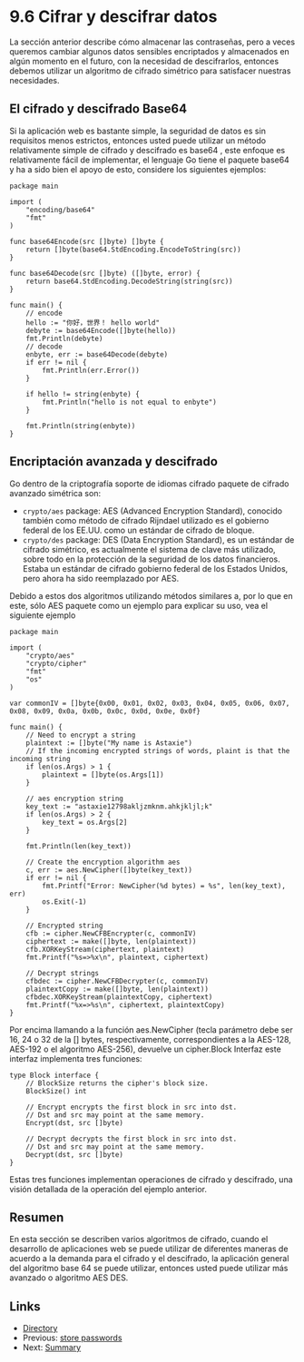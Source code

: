 # 9.6 Cifrar y descifrar datos

La sección anterior describe cómo almacenar las contraseñas, pero a veces queremos cambiar algunos datos sensibles encriptados y almacenados en algún momento en el futuro, con la necesidad de descifrarlos, entonces debemos utilizar un algoritmo de cifrado simétrico para satisfacer nuestras necesidades.

## El cifrado y descifrado Base64

Si la aplicación web es bastante simple, la seguridad de datos es sin requisitos menos estrictos, entonces usted puede utilizar un método relativamente simple de cifrado y descifrado es base64 , este enfoque es relativamente fácil de implementar, el lenguaje Go tiene el paquete base64 y ha a sido bien el apoyo de esto, considere los siguientes ejemplos:

	package main
	
	import (
		"encoding/base64"
		"fmt"
	)
	
	func base64Encode(src []byte) []byte {
		return []byte(base64.StdEncoding.EncodeToString(src))
	}
	
	func base64Decode(src []byte) ([]byte, error) {
		return base64.StdEncoding.DecodeString(string(src))
	}
	
	func main() {
		// encode
		hello := "你好，世界！ hello world"
		debyte := base64Encode([]byte(hello))
		fmt.Println(debyte)
		// decode
		enbyte, err := base64Decode(debyte)
		if err != nil {
			fmt.Println(err.Error())
		}
	
		if hello != string(enbyte) {
			fmt.Println("hello is not equal to enbyte")
		}
	
		fmt.Println(string(enbyte))
	}


## Encriptación avanzada y descifrado

Go dentro de la criptografía soporte de idiomas cifrado paquete de cifrado avanzado simétrica son:

- `crypto/aes` package: AES (Advanced Encryption Standard), conocido también como método de cifrado Rijndael utilizado es el gobierno federal de los EE.UU. como un estándar de cifrado de bloque.
- `crypto/des` package: DES (Data Encryption Standard), es un estándar de cifrado simétrico, es actualmente el sistema de clave más utilizado, sobre todo en la protección de la seguridad de los datos financieros. Estaba un estándar de cifrado gobierno federal de los Estados Unidos, pero ahora ha sido reemplazado por AES.

Debido a estos dos algoritmos utilizando métodos similares a, por lo que en este, sólo AES paquete como un ejemplo para explicar su uso, vea el siguiente ejemplo

	package main

	import (
		"crypto/aes"
		"crypto/cipher"
		"fmt"
		"os"
	)

	var commonIV = []byte{0x00, 0x01, 0x02, 0x03, 0x04, 0x05, 0x06, 0x07, 0x08, 0x09, 0x0a, 0x0b, 0x0c, 0x0d, 0x0e, 0x0f}

	func main() {
		// Need to encrypt a string
		plaintext := []byte("My name is Astaxie")
		// If the incoming encrypted strings of words, plaint is that the incoming string
		if len(os.Args) > 1 {
			plaintext = []byte(os.Args[1])
		}

		// aes encryption string
		key_text := "astaxie12798akljzmknm.ahkjkljl;k"
		if len(os.Args) > 2 {
			key_text = os.Args[2]
		}

		fmt.Println(len(key_text))

		// Create the encryption algorithm aes
		c, err := aes.NewCipher([]byte(key_text))
		if err != nil {
			fmt.Printf("Error: NewCipher(%d bytes) = %s", len(key_text), err)
			os.Exit(-1)
		}

		// Encrypted string
		cfb := cipher.NewCFBEncrypter(c, commonIV)
		ciphertext := make([]byte, len(plaintext))
		cfb.XORKeyStream(ciphertext, plaintext)
		fmt.Printf("%s=>%x\n", plaintext, ciphertext)

		// Decrypt strings
		cfbdec := cipher.NewCFBDecrypter(c, commonIV)
		plaintextCopy := make([]byte, len(plaintext))
		cfbdec.XORKeyStream(plaintextCopy, ciphertext)
		fmt.Printf("%x=>%s\n", ciphertext, plaintextCopy)
	}

Por encima llamando a la función aes.NewCipher (tecla parámetro debe ser 16, 24 o 32 de la [] bytes, respectivamente, correspondientes a la AES-128, AES-192 o el algoritmo AES-256), devuelve un cipher.Block Interfaz este interfaz implementa tres funciones:

	type Block interface {
		// BlockSize returns the cipher's block size.
		BlockSize() int

		// Encrypt encrypts the first block in src into dst.
		// Dst and src may point at the same memory.
		Encrypt(dst, src []byte)

		// Decrypt decrypts the first block in src into dst.
		// Dst and src may point at the same memory.
		Decrypt(dst, src []byte)
	}

Estas tres funciones implementan operaciones de cifrado y descifrado, una visión detallada de la operación del ejemplo anterior.

## Resumen

En esta sección se describen varios algoritmos de cifrado, cuando el desarrollo de aplicaciones web se puede utilizar de diferentes maneras de acuerdo a la demanda para el cifrado y el descifrado, la aplicación general del algoritmo base 64 se puede utilizar, entonces usted puede utilizar más avanzado o algoritmo AES DES.


## Links

- [Directory](<preface.md>)
- Previous: [store passwords](<09.5.md>)
- Next: [Summary](<09.7.md>)
